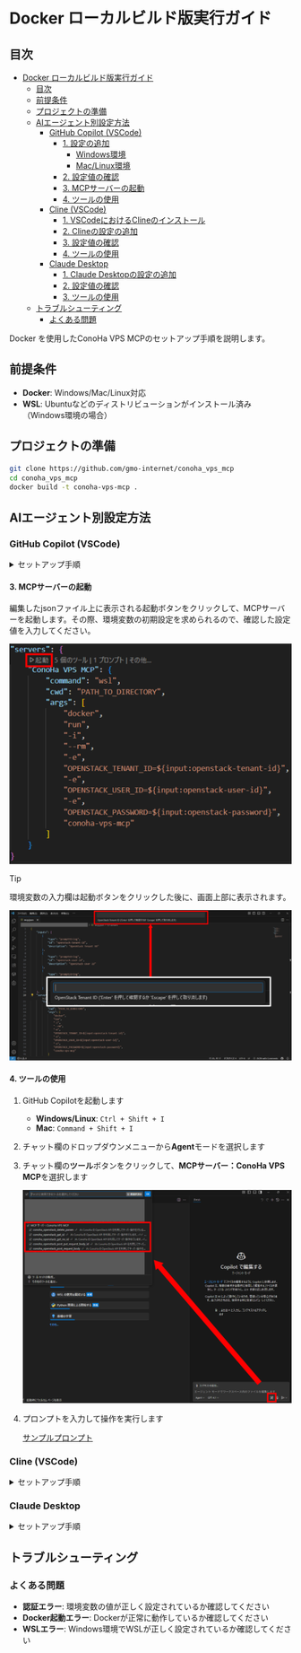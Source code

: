 # Docker ローカルビルド版実行ガイド

## 目次

- [Docker ローカルビルド版実行ガイド](#docker-ローカルビルド版実行ガイド)
  - [目次](#目次)
  - [前提条件](#前提条件)
  - [プロジェクトの準備](#プロジェクトの準備)
  - [AIエージェント別設定方法](#aiエージェント別設定方法)
    - [GitHub Copilot (VSCode)](#github-copilot-vscode)
      - [1. 設定の追加](#1-設定の追加)
        - [Windows環境](#windows環境)
        - [Mac/Linux環境](#maclinux環境)
      - [2. 設定値の確認](#2-設定値の確認)
      - [3. MCPサーバーの起動](#3-mcpサーバーの起動)
      - [4. ツールの使用](#4-ツールの使用)
    - [Cline (VSCode)](#cline-vscode)
      - [1. VSCodeにおけるClineのインストール](#1-vscodeにおけるclineのインストール)
      - [2. Clineの設定の追加](#2-clineの設定の追加)
      - [3. 設定値の確認](#3-設定値の確認)
      - [4. ツールの使用](#4-ツールの使用-1)
    - [Claude Desktop](#claude-desktop)
      - [1. Claude Desktopの設定の追加](#1-claude-desktopの設定の追加)
      - [2. 設定値の確認](#2-設定値の確認-1)
      - [3. ツールの使用](#3-ツールの使用)
  - [トラブルシューティング](#トラブルシューティング)
    - [よくある問題](#よくある問題)

Docker を使用したConoHa VPS MCPのセットアップ手順を説明します。

## 前提条件

- **Docker**: Windows/Mac/Linux対応
- **WSL**: Ubuntuなどのディストリビューションがインストール済み（Windows環境の場合）

## プロジェクトの準備

```bash
git clone https://github.com/gmo-internet/conoha_vps_mcp
cd conoha_vps_mcp
docker build -t conoha-vps-mcp .
```

## AIエージェント別設定方法

### GitHub Copilot (VSCode)

<details>
<summary>セットアップ手順</summary>

> [!CAUTION]
> [VSCodeのJune 2025のアップデート (version 1.102)](https://code.visualstudio.com/updates/v1_102)により、設定方法が大きく変わっております。古いバージョンをご利用中の方は最新バージョンへの更新、あるいは公式のドキュメントをご参照ください。

#### 1. 設定の追加

1. VSCode上の画面で`ctrl + Shift + P`を実行してコマンドパレットを開きます

2. 上部の検索窓で`Open User Configuration`と入力します（大文字小文字は区別しません）

   ![画面上部中央に表示されている検索窓に、Open User Configurationと入力](../assets/vscode_add_mcp.png)

3. 「MPC: ユーザー構成を開く」をクリックします
   
  ![検索結果に出てきたMPC: ユーザー構成を開くを選択](../assets/vscode_open_user_configuration.png)

4. 開いたmcp.jsonに以下の設定を追加します：

##### Windows環境

```json
{
  "inputs": [
    {
      "type": "promptString",
      "id": "openstack-tenant-id",
      "description": "OpenStack Tenant ID"
    },
    {
      "type": "promptString",
      "id": "openstack-user-id",
      "description": "OpenStack User ID"
    },
    {
      "type": "promptString",
      "id": "openstack-password",
      "description": "OpenStack Password",
      "password": true
    }
  ],
  "servers": {
    "ConoHa VPS MCP": {
      "command": "wsl",
      "cwd": "PATH_TO_DIRECTORY",
      "args": [
        "docker",
        "run",
        "-i",
        "--rm",
        "-e",
        "OPENSTACK_TENANT_ID=${input:openstack-tenant-id}",
        "-e",
        "OPENSTACK_USER_ID=${input:openstack-user-id}",
        "-e",
        "OPENSTACK_PASSWORD=${input:openstack-password}",
        "conoha-vps-mcp"
      ]
    }
  }
}
```

##### Mac/Linux環境

```json
{
  "inputs": [
    {
      "type": "promptString",
      "id": "openstack-tenant-id",
      "description": "OpenStack Tenant ID"
    },
    {
      "type": "promptString",
      "id": "openstack-user-id",
      "description": "OpenStack User ID"
    },
    {
      "type": "promptString",
      "id": "openstack-password",
      "description": "OpenStack Password",
      "password": true
    }
  ],
  "servers": {
    "ConoHa VPS MCP": {
      "command": "docker",
      "cwd": "PATH_TO_DIRECTORY",
      "args": [
        "run",
        "-i",
        "--rm",
        "-e",
        "OPENSTACK_TENANT_ID=${input:openstack-tenant-id}",
        "-e",
        "OPENSTACK_USER_ID=${input:openstack-user-id}",
        "-e",
        "OPENSTACK_PASSWORD=${input:openstack-password}",
        "conoha-vps-mcp"
      ]
    }
  }
}
```

#### 2. 設定値の確認

- 環境変数の設定値：

```txt
OPENSTACK_TENANT_ID: テナントID
OPENSTACK_USER_ID: APIユーザーのユーザーID
OPENSTACK_PASSWORD: APIユーザーのパスワード
```

各値はConoHaコントロールパネルのAPI設定で確認できます。

![ConoHa APIユーザー情報](../assets/conoha_api_info.png)
*https://manage.conoha.jp/V3/API/*


> [!TIP]
> 必要に応じて`.env`ファイルを用意し、`--env-file`オプションで指定することも可能です。

</details>

#### 3. MCPサーバーの起動

編集したjsonファイル上に表示される起動ボタンをクリックして、MCPサーバーを起動します。その際、環境変数の初期設定を求められるので、確認した設定値を入力してください。

![起動と書かれたボタンをクリックして起動](../assets/vscode_settings_mcp_docker_start.png)

> [!TIP]
> 環境変数の入力欄は起動ボタンをクリックした後に、画面上部に表示されます。
> 
> ![起動ボタンを押すと、画面上部に環境変数入力欄が表示される](../assets/vscode_docker_mcp_json_input.png)

#### 4. ツールの使用

1. GitHub Copilotを起動します
   - **Windows/Linux**: `Ctrl + Shift + I`
   - **Mac**: `Command + Shift + I`

2. チャット欄のドロップダウンメニューから**Agent**モードを選択します

3. チャット欄の**ツール**ボタンをクリックして、**MCPサーバー：ConoHa VPS MCP**を選択します

   ![MCPサーバー：ConoHa VPS MCPと表示される](../assets/view_tools.png)

4. プロンプトを入力して操作を実行します

   [サンプルプロンプト](../README.md#-使用例)

</details>

### Cline (VSCode)

<details>
<summary>セットアップ手順</summary>

#### 1. VSCodeにおけるClineのインストール

1. VSCode左側の拡張機能メニューを開きます

   ![VSCodeの拡張機能メニューを開く](../assets/vscode_install.png)

2. 上部の検索窓で「cline」と検索し、Clineをインストールします

   ![Clineをインストール](../assets/cline_install.png)

#### 2. Clineの設定の追加

1. VSCode左側のClineメニューを開き、適切なプランを選択するとMCPサーバーアイコンが表示されるため、これをクリックします

   ![ClineのMCPサーバー設定を開く](../assets/cline_setting.png)

2. 歯車アイコンから設定を開き、 **[Configure MCP Servers]** をクリックします

   ![ClineのMCPサーバーconfigファイルを開く](../assets/cline_setting_config.png)

3. `cline_mcp_settings.json`に以下の設定を追加します：

```json
{
  "mcpServers": {
    "ConoHa VPS MCP": {
      "command": "docker",
      "args": [
        "run",
        "-i",
        "--rm",
        "-e",
        "OPENSTACK_TENANT_ID=YOUR_OPENSTACK_TENANT_ID",
        "-e",
        "OPENSTACK_USER_ID=YOUR_OPENSTACK_USER_ID",
        "-e",
        "OPENSTACK_PASSWORD=YOUR_OPENSTACK_PASSWORD",
        "conoha-vps-mcp"
      ]
    }
  }
}
```

#### 3. 設定値の確認

- 環境変数の設定値：

```txt
OPENSTACK_TENANT_ID: テナントID
OPENSTACK_USER_ID: APIユーザーのユーザーID
OPENSTACK_PASSWORD: APIユーザーのパスワード
```

各値はConoHaコントロールパネルのAPI設定で確認できます。

![ConoHa APIユーザー情報](../assets/conoha_api_info.png)

#### 4. ツールの使用

1. チャット欄右下の切り替えメニューから**Act**モードを選択します

2. プロンプトを入力して操作を実行します

   [サンプルプロンプト](../README.md#使用例)

</details>

### Claude Desktop

<details>
<summary>セットアップ手順</summary>

> [!CAUTION]
> 2025年7月15日現在、Claude Desktopのバグと思われる事象により、`conoha_post`・`conoha_post_put_by_param`のtoolsが利用できなくなっております。
> 修正が確認でき次第ドキュメントを更新の上、[リリースノート](https://github.com/gmo-internet/conoha_vps_mcp/releases)に記載いたします。
> ご迷惑おかけし申し訳ございません。

#### 1. Claude Desktopの設定の追加

1. メニューバーから **[ファイル]** → **[設定]** を開きます

   ![Claude Desktopの設定を開く](../assets/claude_desktop_setting.png)

2. 左側のメニューから **[開発者]** タブを選択します

   ![開発者タブ](../assets/claude_desktop_setting_config.png)

3. **[構成を編集]** をクリックします

4. `claude_desktop_config.json`を開き、以下の設定を追加します：

```json
{
  "mcpServers": {
    "ConoHa VPS MCP": {
      "command": "docker",
      "args": [
        "run",
        "-i",
        "--rm",
        "-e",
        "OPENSTACK_TENANT_ID=YOUR_OPENSTACK_TENANT_ID",
        "-e",
        "OPENSTACK_USER_ID=YOUR_OPENSTACK_USER_ID",
        "-e",
        "OPENSTACK_PASSWORD=YOUR_OPENSTACK_PASSWORD",
        "conoha-vps-mcp"
      ]
    }
  }
}
```

#### 2. 設定値の確認

- 環境変数の設定値：

```txt
OPENSTACK_TENANT_ID: テナントID
OPENSTACK_USER_ID: APIユーザーのユーザーID
OPENSTACK_PASSWORD: APIユーザーのパスワード
```

各値はConoHaコントロールパネルのAPI設定で確認できます。

![ConoHa APIユーザー情報](../assets/conoha_api_info.png)

#### 3. ツールの使用

プロンプトを入力して操作を実行します

   [サンプルプロンプト](../README.md#使用例)

</details>

## トラブルシューティング

### よくある問題

- **認証エラー**: 環境変数の値が正しく設定されているか確認してください
- **Docker起動エラー**: Dockerが正常に動作しているか確認してください
- **WSLエラー**: Windows環境でWSLが正しく設定されているか確認してください
